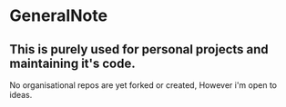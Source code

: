 # GeneralNote
## This is purely used for personal projects and maintaining it's code. 
No organisational repos are yet forked or created, However i'm open to ideas. 

